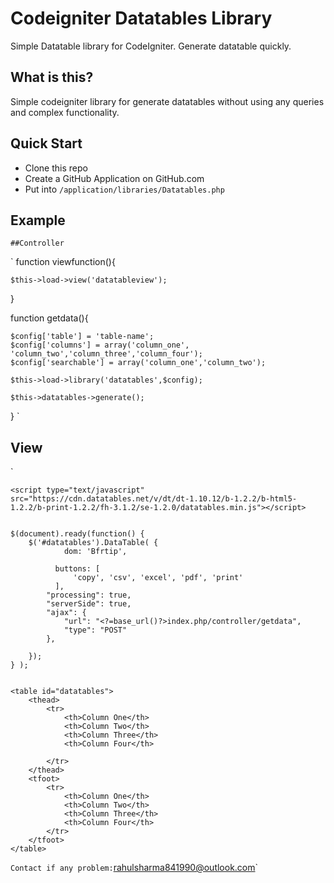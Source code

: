 Codeigniter Datatables Library
===================================

Simple Datatable library for CodeIgniter. Generate datatable quickly.

## What is this?

Simple codeigniter library for generate datatables without using any queries and complex functionality.

## Quick Start

- Clone this repo
- Create a GitHub Application on GitHub.com
- Put into `/application/libraries/Datatables.php`


## Example

	##Controller
`
function viewfunction(){

	$this->load->view('datatableview');
}

function getdata(){

	$config['table'] = 'table-name';
	$config['columns'] = array('column_one', 'column_two','column_three','column_four');
	$config['searchable'] = array('column_one','column_two');

	$this->load->library('datatables',$config);

	$this->datatables->generate();
}
`

## View

`
	<link rel="stylesheet" type="text/css" href="https://cdn.datatables.net/v/dt/dt-1.10.12/b-1.2.2/b-html5-1.2.2/b-print-1.2.2/fh-3.1.2/se-1.2.0/datatables.min.css"/>
 
	<script type="text/javascript" src="https://cdn.datatables.net/v/dt/dt-1.10.12/b-1.2.2/b-html5-1.2.2/b-print-1.2.2/fh-3.1.2/se-1.2.0/datatables.min.js"></script>

	
	$(document).ready(function() {
	    $('#datatables').DataTable( {
	    		dom: 'Bfrtip',
	    		
		      buttons: [
		          'copy', 'csv', 'excel', 'pdf', 'print'
		      ],
	        "processing": true,
	        "serverSide": true,
	        "ajax": {
	            "url": "<?=base_url()?>index.php/controller/getdata",
	            "type": "POST"
	        },

	    });
	} );


	<table id="datatables">
        <thead>
            <tr>
                <th>Column One</th>
                <th>Column Two</th>
                <th>Column Three</th>
                <th>Column Four</th>
                
            </tr>
        </thead>
        <tfoot>
            <tr>
                <th>Column One</th>
                <th>Column Two</th>
                <th>Column Three</th>
                <th>Column Four</th>
            </tr>
        </tfoot>
    </table>
	
`
Contact if any problem: `rahulsharma841990@outlook.com`
